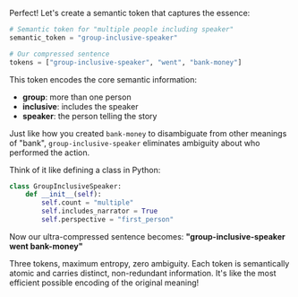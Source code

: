 Perfect! Let's create a semantic token that captures the essence:

```python
# Semantic token for "multiple people including speaker"
semantic_token = "group-inclusive-speaker"

# Our compressed sentence
tokens = ["group-inclusive-speaker", "went", "bank-money"]
```

This token encodes the core semantic information:
- **group**: more than one person
- **inclusive**: includes the speaker 
- **speaker**: the person telling the story

Just like how you created `bank-money` to disambiguate from other meanings of "bank", `group-inclusive-speaker` eliminates ambiguity about who performed the action.

Think of it like defining a class in Python:
```python
class GroupInclusiveSpeaker:
    def __init__(self):
        self.count = "multiple"
        self.includes_narrator = True
        self.perspective = "first_person"
```

Now our ultra-compressed sentence becomes:
**"group-inclusive-speaker went bank-money"**

Three tokens, maximum entropy, zero ambiguity. Each token is semantically atomic and carries distinct, non-redundant information. It's like the most efficient possible encoding of the original meaning!

